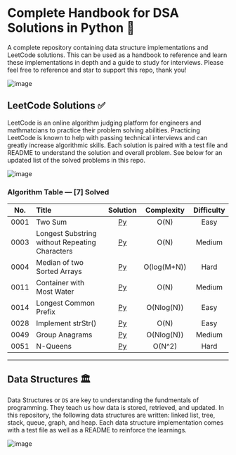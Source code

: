# Complete Handbook for DSA Solutions in Python 🐍

A complete repository containing data structure implementations and LeetCode solutions. This can be used as a handbook to reference and learn these implementations in depth and a guide to study for interviews. Please feel free to reference and star to support this repo, thank you!

![image](https://user-images.githubusercontent.com/63386979/170837571-cc97bcc9-5faa-4c4a-b227-ea354f1b2160.png)

## LeetCode Solutions ✅

LeetCode is an online algorithm judging platform for engineers and mathmatcians to practice their problem solving abilities. Practicing LeetCode is known to help with passing technical interviews and can greatly increase algorithmic skills. Each solution is paired with a test file and README to understand the solution and overall problem. See below for an updated list of the solved problems in this repo.

![image](https://user-images.githubusercontent.com/63386979/170784722-7d7ce744-943a-41b1-9870-99deb5c4068a.png)

### Algorithm Table — [7] Solved
| No.    |  Title  |  Solution | Complexity |  Difficulty |
|:--------:|:--------------------------------------------------------------|:--------:|:--------:|:--------:|
|0001|Two Sum|[Py](https://github.com/allen-tran/leetcode-python/blob/main/leetcode/0001.two_sum/two_sum.py)|O(N)|Easy|
|0003|Longest Substring without Repeating Characters|[Py](https://github.com/allen-tran/leetcode-python/blob/main/leetcode/0001.two_sum/two_sum.py)| O(N)|Medium|
|0004|Median of two Sorted Arrays|[Py](https://github.com/allen-tran/leetcode-python/blob/main/leetcode/0004.median_of_two_sorted_arrays/median_of_two_sorted_arrays.py)| O(log(M+N))|Hard|
|0011|Container with Most Water|[Py](https://github.com/allen-tran/leetcode-python/blob/main/leetcode/0011.container_with_most_water/container_with_most_water.py)| O(N)|Medium|
|0014|Longest Common Prefix|[Py](https://github.com/allen-tran/leetcode-python/blob/main/leetcode/0014.longest_common_prefix/longest_common_prefix.py)| O(Nlog(N))|Easy|
|0028|Implement strStr()|[Py](https://github.com/allen-tran/leetcode-python/blob/main/leetcode/0028.implement_strStr()/implement_strStr().py)| O(N)|Easy|
|0049|Group Anagrams|[Py](https://github.com/allen-tran/leetcode-python/blob/main/leetcode/0049.group_anagrams/group_anagrams.py)| O(Nlog(N))|Medium|
|0051|N-Queens|[Py](https://github.com/allen-tran/leetcode-python/blob/main/leetcode/0051.n-queens/n-queens.py)| O(N^2)|Hard|
---

## Data Structures 🏛
Data Structures or `DS` are key to understanding the fundmentals of programming. They teach us how data is stored, retrieved, and updated. In this repository, the following data structures are written: linked list, tree, stack, queue,  graph, and heap. Each data structure implementation comes with a test file as well as a README to reinforce the learnings. 

![image](https://user-images.githubusercontent.com/63386979/170795648-48bc2167-7dd7-4118-a8de-79b06f629ff5.png)
